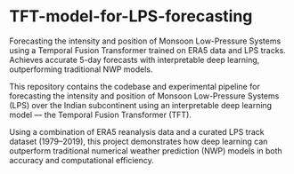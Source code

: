 # TFT-model-for-LPS-forecasting
Forecasting the intensity and position of Monsoon Low-Pressure Systems using a Temporal Fusion Transformer trained on ERA5 data and LPS tracks. Achieves accurate 5-day forecasts with interpretable deep learning, outperforming traditional NWP models.

This repository contains the codebase and experimental pipeline for forecasting the intensity and position of Monsoon Low-Pressure Systems (LPS) over the Indian subcontinent using an interpretable deep learning model — the Temporal Fusion Transformer (TFT).

Using a combination of ERA5 reanalysis data and a curated LPS track dataset (1979–2019), this project demonstrates how deep learning can outperform traditional numerical weather prediction (NWP) models in both accuracy and computational efficiency.

